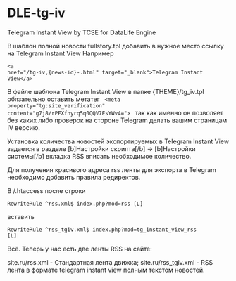 # DLE-tg-iv
Telegram Instant View by TCSE for DataLife Engine

В шаблон полной новости fullstory.tpl добавить в нужное место ссылку на Telegram Instant View
Например
		<pre><code>&lt;a href="/tg-iv,{news-id}-.html" target="_blank">Telegram Instant View&lt;/a></code></pre>

В файле шаблона Telegram Instant View в папке {THEME}/tg_iv.tpl обязательно оставить метатег
<code>
&lt;meta property="tg:site_verification" content="g7j8/rPFXfhyrq5q0QQV7EsYWv4=">
</code>
так как именно он позволяет без каких либо проверок на стороне Telegram делать вашим страницам IV версию.

Установка количества новостей экспортируемых в Telegram Instant View задается в разделе [b]Настройки скрипта[/b] -> [b]Настройки системы[/b] вкладка RSS вписать необходимое количество.

Для получения красивого адреса rss ленты для экспорта в Telegram необходимо добавить правила редиректов.

В /.htaccess после строки

<code>RewriteRule ^rss.xml$ index.php?mod=rss [L]</code>

вставить

<code>RewriteRule ^rss_tgiv.xml$ index.php?mod=tg_instant_view_rss [L]</code>
  
Всё. Теперь у нас есть две ленты RSS на сайте:

site.ru/rss.xml - Стандартная лента движка;
site.ru/rss_tgiv.xml - RSS лента в формате telegram instant view полным текстом новостей.
